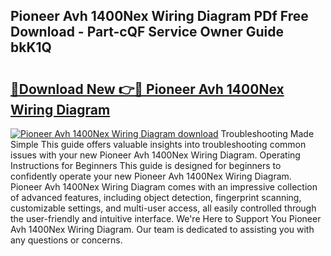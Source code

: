 ## Pioneer Avh 1400Nex Wiring Diagram PDf Free Download - Part-cQF Service Owner Guide bkK1Q

# <h2><a href="http://dftye8x.blite.top/?on=Pioneer+Avh+1400Nex+Wiring+Diagram">🔗Download New 👉🔴 Pioneer Avh 1400Nex Wiring Diagram</a></h2>

[![Pioneer Avh 1400Nex Wiring Diagram download](https://i.imgur.com/lujVjoI.png)](http://dftye8x.blite.top/?on=Pioneer+Avh+1400Nex+Wiring+Diagram)
Troubleshooting Made Simple This guide offers valuable insights into troubleshooting common issues with your new Pioneer Avh 1400Nex Wiring Diagram. Operating Instructions for Beginners This guide is designed for beginners to confidently operate your new Pioneer Avh 1400Nex Wiring Diagram. Pioneer Avh 1400Nex Wiring Diagram comes with an impressive collection of advanced features, including object detection, fingerprint scanning, customizable settings, and multi-user access, all easily controlled through the user-friendly and intuitive interface. We're Here to Support You Pioneer Avh 1400Nex Wiring Diagram. Our team is dedicated to assisting you with any questions or concerns.

